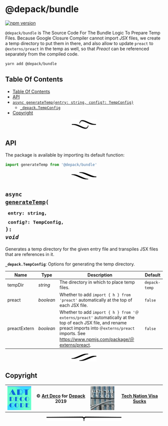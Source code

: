 # @depack/bundle

[![npm version](https://badge.fury.io/js/%40depack%2Fbundle.svg)](https://npmjs.org/package/@depack/bundle)

`@depack/bundle` is The Source Code For The Bundle Logic To Prepare Temp Files. Because Google Closure Compiler cannot import _JSX_ files, we create a temp directory to put them in there, and also allow to update `preact` to `@externs/preact` in the temp as well, so that _Preact_ can be referenced separately from the compiled code.

```sh
yarn add @depack/bundle
```

## Table Of Contents

- [Table Of Contents](#table-of-contents)
- [API](#api)
- [`async generateTemp(entry: string, config?: TempConfig)`](#async-generatetempentry-stringconfig-tempconfig-void)
  * [`_depack.TempConfig`](#type-_depacktempconfig)
- [Copyright](#copyright)

<p align="center"><a href="#table-of-contents">
  <img src="/.documentary/section-breaks/0.svg?sanitize=true">
</a></p>

## API

The package is available by importing its default function:

```js
import generateTemp from '@depack/bundle'
```

<p align="center"><a href="#table-of-contents">
  <img src="/.documentary/section-breaks/1.svg?sanitize=true">
</a></p>

## <code>async <ins>generateTemp</ins>(</code><sub><br/>&nbsp;&nbsp;`entry: string,`<br/>&nbsp;&nbsp;`config?: TempConfig,`<br/></sub><code>): <i>void</i></code>

Generates a temp directory for the given entry file and transpiles JSX files that are references in it.

<strong><a name="type-_depacktempconfig">`_depack.TempConfig`</a></strong>: Options for generating the temp directory.

|     Name     |       Type       |                                                                                                 Description                                                                                                  |    Default    |
| ------------ | ---------------- | ------------------------------------------------------------------------------------------------------------------------------------------------------------------------------------------------------------ | ------------- |
| tempDir      | <em>string</em>  | The directory in which to place temp files.                                                                                                                                                                  | `depack-temp` |
| preact       | <em>boolean</em> | Whether to add `import { h } from 'preact'` automatically at the top of each JSX file.                                                                                                                       | `false`       |
| preactExtern | <em>boolean</em> | Whether to add `import { h } from '＠externs/preact'` automatically at the top of each JSX file, and rename preact imports into `＠externs/preact` imports. See https://www.npmjs.com/package/＠externs/preact. | `false`       |

<p align="center"><a href="#table-of-contents">
  <img src="/.documentary/section-breaks/2.svg?sanitize=true">
</a></p>

## Copyright

<table>
  <tr>
    <th>
      <a href="https://artd.eco">
        <img width="100" src="https://raw.githubusercontent.com/wrote/wrote/master/images/artdeco.png"
          alt="Art Deco">
      </a>
    </th>
    <th>© <a href="https://artd.eco">Art Deco</a> for <a href="https://artd.eco/depack">Depack</a> 2019</th>
    <th>
      <a href="https://www.technation.sucks" title="Tech Nation Visa">
        <img width="100" src="https://raw.githubusercontent.com/idiocc/cookies/master/wiki/arch4.jpg"
          alt="Tech Nation Visa">
      </a>
    </th>
    <th><a href="https://www.technation.sucks">Tech Nation Visa Sucks</a></th>
  </tr>
</table>

<p align="center"><a href="#table-of-contents">
  <img src="/.documentary/section-breaks/-1.svg?sanitize=true">
</a></p>